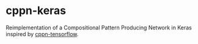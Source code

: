 # cppn-keras
Reimplementation of  a Compositional Pattern Producing Network in Keras inspired by [cppn-tensorflow](https://github.com/hardmaru/cppn-tensorflow).

